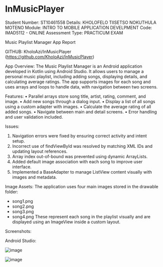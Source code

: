 # InMusicPlayer

Student Number: ST10461558
Details: KHOLOFELO TIISETSO NOKUTHULA MOTENO
Module: INTRO TO MOBILE APPLICATION DEVELPMENT
Code: IMAD5112 - ONLINE
Assessment Type: PRACTICUM EXAM

Music Playlist Manager App Report

GITHUB: KholoAzi/InMusicPlayer
(https://github.com/KholoAzi/InMusicPlayer)

App Overview:
The Music Playlist Manager is an Android application developed in Kotlin using Android Studio. It allows users to manage a personal music playlist, including adding songs, displaying details, and calculating average ratings. The app supports images for each song and uses arrays and loops to handle data, with navigation between two screens.

Features:
•	Parallel arrays store song title, artist, rating, comment, and image.
•	Add new songs through a dialog input.
•	Display a list of all songs using a custom adapter with images.
•	Calculate the average rating of all added songs.
•	Navigate between main and detail screens.
•	Error handling and user validation included.

Issues:
1. Navigation errors were fixed by ensuring correct activity and intent setup.
2. Incorrect use of findViewById was resolved by matching XML IDs and updating layout references.
3. Array index out-of-bound was prevented using dynamic ArrayLists.
4. Added default image association with each song to improve user interface.
5. Implemented a BaseAdapter to manage ListView content visually with images and metadata.

Image Assets:
The application uses four main images stored in the drawable folder:
- song1.png
- song2.png
- song3.png
- song4.png
These represent each song in the playlist visually and are displayed using an ImageView inside a custom layout.

Screenshots:

Android Studio: 


![image](https://github.com/user-attachments/assets/5d8b7171-e98c-46cc-a019-cad2476f5afd)

![image](https://github.com/user-attachments/assets/f0b2d86f-0f69-4942-baec-47c9e484b0fc)








	














